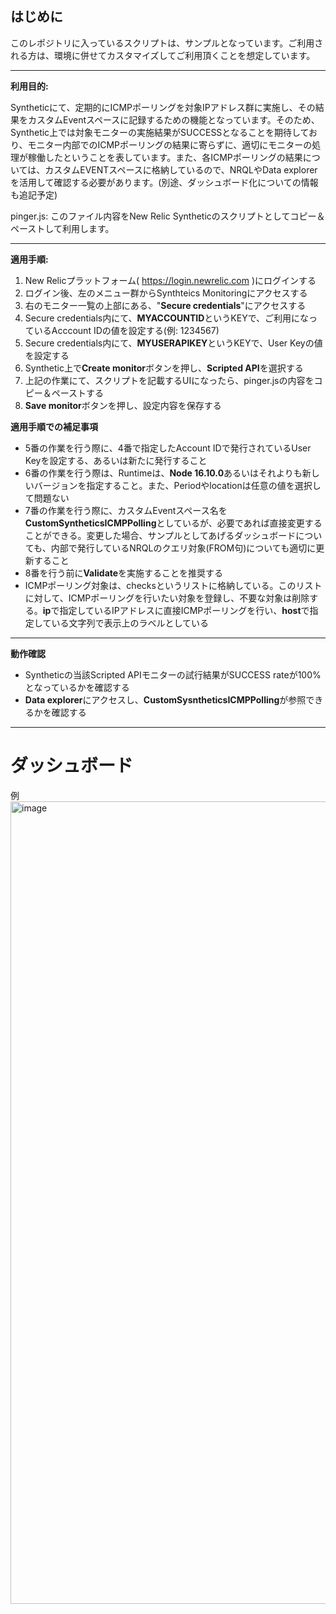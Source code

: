 ## はじめに ##
このレポジトリに入っているスクリプトは、サンプルとなっています。ご利用される方は、環境に併せてカスタマイズしてご利用頂くことを想定しています。

---
**利用目的:**

Syntheticにて、定期的にICMPポーリングを対象IPアドレス群に実施し、その結果をカスタムEventスペースに記録するための機能となっています。そのため、Synthetic上では対象モニターの実施結果がSUCCESSとなることを期待しており、モニター内部でのICMPポーリングの結果に寄らずに、適切にモニターの処理が稼働したということを表しています。また、各ICMPポーリングの結果については、カスタムEVENTスペースに格納しているので、NRQLやData explorerを活用して確認する必要があります。(別途、ダッシュボード化についての情報も追記予定)

pinger.js: 
このファイル内容をNew Relic Syntheticのスクリプトとしてコピー＆ペーストして利用します。

---
**適用手順:**
1. New Relicプラットフォーム( https://login.newrelic.com )にログインする
2. ログイン後、左のメニュー群からSynthteics Monitoringにアクセスする
3. 右のモニター一覧の上部にある、"**Secure credentials**"にアクセスする
4. Secure credentials内にて、**MYACCOUNTID**というKEYで、ご利用になっているAcccount IDの値を設定する(例: 1234567)
5. Secure credentials内にて、**MYUSERAPIKEY**というKEYで、User Keyの値を設定する
6. Synthetic上で**Create monitor**ボタンを押し、**Scripted API**を選択する
7. 上記の作業にて、スクリプトを記載するUIになったら、pinger.jsの内容をコピー＆ペーストする
8. **Save monitor**ボタンを押し、設定内容を保存する

**適用手順での補足事項**
- 5番の作業を行う際に、4番で指定したAccount IDで発行されているUser Keyを設定する、あるいは新たに発行すること
- 6番の作業を行う際は、Runtimeは、**Node 16.10.0**あるいはそれよりも新しいバージョンを指定すること。また、Periodやlocationは任意の値を選択して問題ない
- 7番の作業を行う際に、カスタムEventスペース名を**CustomSyntheticsICMPPolling**としているが、必要であれば直接変更することができる。変更した場合、サンプルとしてあげるダッシュボードについても、内部で発行しているNRQLのクエリ対象(FROM句)についても適切に更新すること
- 8番を行う前に**Validate**を実施することを推奨する
- ICMPポーリング対象は、checksというリストに格納している。このリストに対して、ICMPポーリングを行いたい対象を登録し、不要な対象は削除する。**ip**で指定しているIPアドレスに直接ICMPポーリングを行い、**host**で指定している文字列で表示上のラベルとしている

---
**動作確認**
- Syntheticの当該Scripted APIモニターの試行結果がSUCCESS rateが100%となっているかを確認する
- **Data explorer**にアクセスし、**CustomSysntheticsICMPPolling**が参照できるかを確認する

---
# ダッシュボード #
例
<img width="1284" alt="image" src="https://github.com/khara-NewRelic/syntheticsICMPPinger/assets/92971754/ae35e188-a563-4bc5-8e07-1b068801fd93">

